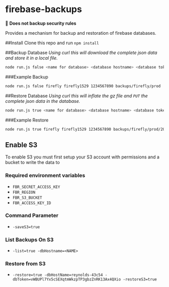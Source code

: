 # firebase-backups
:no_entry_sign: **Does not backup security rules**

Provides a mechanism for backup and restoration of firebase databases. 

##Install
Clone this repo and run `npm install`

##Backup Database
_Using curl this will download the complete json data and store it in a local file._
```sh
node run.js false <name for database> <database hostname> <database toke> <folder_location>
```
###Example Backup
```sh
node run.js false firefly firefly1529 1234567890 backups/firefly/prod
```

##Restore Database
_Using curl this will inflate the gz file and `PUT` the complete json data in the database._
```sh
node run.js true <name for database> <database hostname> <database toke> <folder_location>
```

###Example Restore
```sh
node run.js true firefly firefly1529 1234567890 backups/firefly/prod/20170124T155919388Z.json.gz
```

## Enable S3
To enable S3 you must first setup your S3 account with permissions and a bucket to write the data to

### Required environment variables
- `FBR_SECRET_ACCESS_KEY`
- `FBR_REGION`
- `FBR_S3_BUCKET`
- `FBR_ACCESS_KEY_ID`

### Command Parameter
- `-saveS3=true`

### List Backups On S3 
- `-list=true -dbHostname=<NAME>`

### Restore from S3
- `-restore=true -dbHostName=reynolds-43c54 -dbToken=vWBUPl7Yx5cSEXqtmWkzpTP3gbzZnRK13Ax4QXio -restoreS3=true`